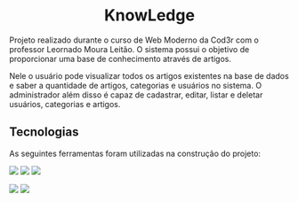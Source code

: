 <h1 align="center">KnowLedge</h1>

<p>Projeto realizado durante o curso de Web Moderno da Cod3r com o professor Leornado Moura Leitão. O sistema possui o objetivo de proporcionar uma base de conhecimento através de artigos.</p>

<p>Nele o usuário pode visualizar todos os artigos existentes na base de dados e saber a quantidade de artigos, categorias e usuários no sistema. O administrador além disso é capaz de cadastrar, editar, listar e deletar usuários, categorias e artigos.</p>

<h2>Tecnologias</h2>

<p>As seguintes ferramentas foram utilizadas na construção do projeto:</p>

<p>
<img src="https://img.shields.io/badge/-Node.js-0D1117?style=for-the-badge&logo=node.js" />
<img src="https://img.shields.io/badge/-postgresql-0D1117?style=for-the-badge&logo=postgresql" />
<img src="https://img.shields.io/badge/-mongodb-0D1117?style=for-the-badge&logo=mongodb" />
</p>

<p>
  <img src="https://img.shields.io/badge/-Vue.js-0D1117?style=for-the-badge&logo=vue.js" />
  <img src="https://img.shields.io/badge/-Bootstrap-0D1117?style=for-the-badge&logo=bootstrap" />
</p>
